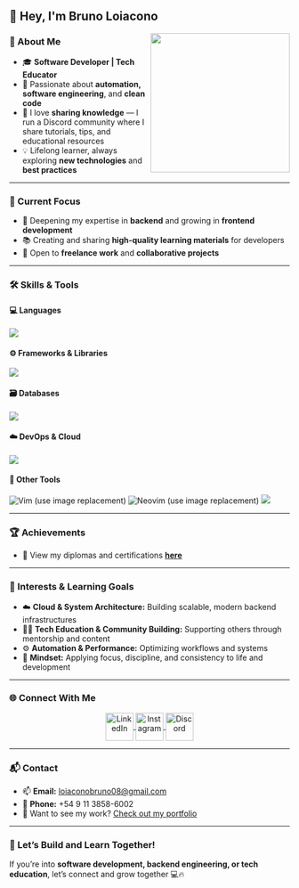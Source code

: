 ## 👋 Hey, I'm Bruno Loiacono  

<picture><img align="right" src="https://github.com/7oSkaaa/7oSkaaa/blob/main/Images/Right_Side.gif?raw=true" width="250px"></picture>

### 🚀 About Me  
- 🎓 **Software Developer | Tech Educator**  
- 🌟 Passionate about **automation, software engineering**, and **clean code**  
- 📢 I love **sharing knowledge** — I run a Discord community where I share tutorials, tips, and educational resources  
- 💡 Lifelong learner, always exploring **new technologies** and **best practices**  

---

### 🎯 Current Focus  
- 🔧 Deepening my expertise in **backend** and growing in **frontend development**  
- 📚 Creating and sharing **high-quality learning materials** for developers  
- 🤝 Open to **freelance work** and **collaborative projects**  

---

### 🛠️ Skills & Tools  

#### 💻 Languages  
<p>
  <img src="https://skillicons.dev/icons?i=python,go,java,js,ts,html,css,bash&perline=8" />
</p>

#### ⚙️ Frameworks & Libraries  
<p>
  <img src="https://skillicons.dev/icons?i=spring,react,nodejs,express,tailwind,nextjs,vite&perline=7" />
</p>

#### 🗃️ Databases  
<p>
  <img src="https://skillicons.dev/icons?i=mysql,postgres,mongodb&perline=6" />
</p>

#### ☁️ DevOps & Cloud  
<p>
  <img src="https://skillicons.dev/icons?i=aws,docker,linux,github,git,vscode,postman&perline=7" />
</p>

#### 🧰 Other Tools  
<p>
  <img src="https://skillicons.dev/icons?i=vim&theme=dark" alt="Vim (use image replacement)" />
  <img src="https://skillicons.dev/icons?i=neovim&theme=dark" alt="Neovim (use image replacement)" />
  <img src="https://skillicons.dev/icons?i=github,discord&perline=6" />
</p>

---

### 🏆 Achievements  
- 📜 View my diplomas and certifications [**here**](https://github.com/LoiaconoBruno/LoiaconoBruno/tree/main/Diplomas)

---

### 🌱 Interests & Learning Goals  
- ☁️ **Cloud & System Architecture:** Building scalable, modern backend infrastructures  
- 👨‍🏫 **Tech Education & Community Building:** Supporting others through mentorship and content  
- ⚙️ **Automation & Performance:** Optimizing workflows and systems  
- 🧠 **Mindset:** Applying focus, discipline, and consistency to life and development  

---

### 🌐 Connect With Me  
<p align="center">
  <a href="https://www.linkedin.com/in/bruno-loiacono-217549346/" target="_blank">
    <img align="center" src="https://user-images.githubusercontent.com/88904952/234979284-68c11d7f-1acc-4f0c-ac78-044e1037d7b0.png" alt="LinkedIn" height="50" width="50" />
  </a>
  <a href="https://www.instagram.com/brunoloiacono__/" target="_blank">
    <img align="center" src="https://user-images.githubusercontent.com/88904952/234981169-2dd1e58f-4b7e-468c-8213-034ba62156c3.png" alt="Instagram" height="50" width="50" />
  </a>
  <a href="https://discord.gg/P7rMTjfnmM" target="_blank">
    <img align="center" src="https://user-images.githubusercontent.com/88904952/234982627-019fd336-6248-453c-9b05-97c13fd1d207.png" alt="Discord" height="50" width="50" />
  </a>
</p>

---

### 📬 Contact  
- 📫 **Email:** loiaconobruno08@gmail.com  
- 📱 **Phone:** +54 9 11 3858-6002  
- 📄 Want to see my work? [Check out my portfolio](https://github.com/LoiaconoBruno/LoiaconoBruno/blob/main/Portafolio.docx)  

---

### 🚀 Let’s Build and Learn Together!  
If you’re into **software development, backend engineering, or tech education**, let’s connect and grow together 💻🔥  
